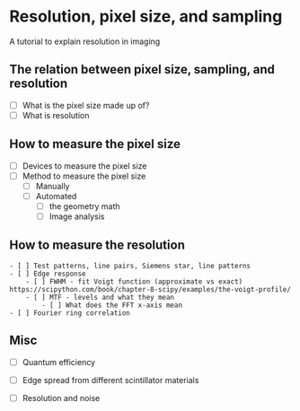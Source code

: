 # Resolution, pixel size, and sampling
A tutorial to explain resolution in imaging

## The relation between pixel size, sampling, and resolution
- [ ] What is the pixel size made up of?
- [ ] What is resolution

## How to measure the pixel size
- [ ] Devices to measure the pixel size
- [ ] Method to measure the pixel size
    - [ ] Manually
    - [ ] Automated
        - [ ] the geometry math
        - [ ] Image analysis
            
## How to measure the resolution
    - [ ] Test patterns, line pairs, Siemens star, line patterns
    - [ ] Edge response
        - [ ] FWHM - fit Voigt function (approximate vs exact) https://scipython.com/book/chapter-8-scipy/examples/the-voigt-profile/ 
        - [ ] MTF - levels and what they mean
            - [ ] What does the FFT x-axis mean
    - [ ] Fourier ring correlation
    
## Misc
- [ ] Quantum efficiency 
- [ ] Edge spread from different scintillator materials
- [ ] Resolution and noise

